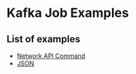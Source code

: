 # Kafka Job Examples

## List of examples

* [Network API Command](network-format)
* [JSON](json-format)
